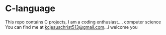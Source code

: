 # C-language
This repo contains C projects,
I am a coding enthusiast.... computer science
You can find me at kcjesuschrist513@gmail.com...i welcome you
